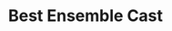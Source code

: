 ---
title: "Best Ensemble Cast"
edition: 2020
film: ma-raineys-black-bottom.md
image: https://m.media-amazon.com/images/M/MV5BYTJkZDNlYTUtODY5Zi00YTI0LTk0ZmItNDgxMDEwZDgyMzJmXkEyXkFqcGdeQXVyMTkxNjUyNQ@@._V1_FMjpg_UX1280_.jpg
type: award
weight: 8
---